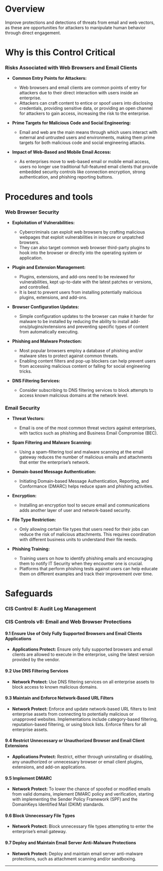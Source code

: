 # Overview

Improve protections and detections of threats from email and web vectors, as these are opportunities for attackers to manipulate human behavior through direct engagement.

# Why is this Control Critical

### Risks Associated with Web Browsers and Email Clients

- **Common Entry Points for Attackers:**
  - Web browsers and email clients are common points of entry for attackers due to their direct interaction with users inside an enterprise.
  - Attackers can craft content to entice or spoof users into disclosing credentials, providing sensitive data, or providing an open channel for attackers to gain access, increasing the risk to the enterprise.

- **Prime Targets for Malicious Code and Social Engineering:**
  - Email and web are the main means through which users interact with external and untrusted users and environments, making them prime targets for both malicious code and social engineering attacks.

- **Impact of Web-Based and Mobile Email Access:**
  - As enterprises move to web-based email or mobile email access, users no longer use traditional full-featured email clients that provide embedded security controls like connection encryption, strong authentication, and phishing reporting buttons.

# Procedures and tools

### Web Browser Security

- **Exploitation of Vulnerabilities:**
  - Cybercriminals can exploit web browsers by crafting malicious webpages that exploit vulnerabilities in insecure or unpatched browsers.
  - They can also target common web browser third-party plugins to hook into the browser or directly into the operating system or application.

- **Plugin and Extension Management:**
  - Plugins, extensions, and add-ons need to be reviewed for vulnerabilities, kept up-to-date with the latest patches or versions, and controlled.
  - It is best to prevent users from installing potentially malicious plugins, extensions, and add-ons.

- **Browser Configuration Updates:**
  - Simple configuration updates to the browser can make it harder for malware to be installed by reducing the ability to install add-ons/plugins/extensions and preventing specific types of content from automatically executing.

- **Phishing and Malware Protection:**
  - Most popular browsers employ a database of phishing and/or malware sites to protect against common threats.
  - Enabling content filters and pop-up blockers can help prevent users from accessing malicious content or falling for social engineering tricks.

- **DNS Filtering Services:**
  - Consider subscribing to DNS filtering services to block attempts to access known malicious domains at the network level.

### Email Security

- **Threat Vectors:**
  - Email is one of the most common threat vectors against enterprises, with tactics such as phishing and Business Email Compromise (BEC).

- **Spam Filtering and Malware Scanning:**
  - Using a spam-filtering tool and malware scanning at the email gateway reduces the number of malicious emails and attachments that enter the enterprise’s network.

- **Domain-based Message Authentication:**
  - Initiating Domain-based Message Authentication, Reporting, and Conformance (DMARC) helps reduce spam and phishing activities.

- **Encryption:**
  - Installing an encryption tool to secure email and communications adds another layer of user and network-based security.

- **File Type Restriction:**
  - Only allowing certain file types that users need for their jobs can reduce the risk of malicious attachments. This requires coordination with different business units to understand their file needs.

- **Phishing Training:**
  - Training users on how to identify phishing emails and encouraging them to notify IT Security when they encounter one is crucial.
  - Platforms that perform phishing tests against users can help educate them on different examples and track their improvement over time.

# Safeguards
### CIS Control 8: Audit Log Management

### CIS Controls v8: Email and Web Browser Protections

#### 9.1 Ensure Use of Only Fully Supported Browsers and Email Clients Applications
- **Applications Protect:** Ensure only fully supported browsers and email clients are allowed to execute in the enterprise, using the latest version provided by the vendor.

#### 9.2 Use DNS Filtering Services
- **Network Protect:** Use DNS filtering services on all enterprise assets to block access to known malicious domains.

#### 9.3 Maintain and Enforce Network-Based URL Filters
- **Network Protect:** Enforce and update network-based URL filters to limit enterprise assets from connecting to potentially malicious or unapproved websites. Implementations include category-based filtering, reputation-based filtering, or using block lists. Enforce filters for all enterprise assets.

#### 9.4 Restrict Unnecessary or Unauthorized Browser and Email Client Extensions
- **Applications Protect:** Restrict, either through uninstalling or disabling, any unauthorized or unnecessary browser or email client plugins, extensions, and add-on applications.

#### 9.5 Implement DMARC
- **Network Protect:** To lower the chance of spoofed or modified emails from valid domains, implement DMARC policy and verification, starting with implementing the Sender Policy Framework (SPF) and the DomainKeys Identified Mail (DKIM) standards.

#### 9.6 Block Unnecessary File Types
- **Network Protect:** Block unnecessary file types attempting to enter the enterprise’s email gateway.

#### 9.7 Deploy and Maintain Email Server Anti-Malware Protections
- **Network Protect:** Deploy and maintain email server anti-malware protections, such as attachment scanning and/or sandboxing.

---


